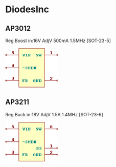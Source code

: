 # DiodesInc

## AP3012
Reg Boost in:16V AdjV 500mA 1.5MHz [SOT-23-5]

![AP3012__1__1](/images/DiodesInc__AP3012__1__1.png?raw=true) 

## AP3211
Reg Buck in:18V AdjV 1.5A 1.4MHz [SOT-23-6]

![AP3211__1__1](/images/DiodesInc__AP3211__1__1.png?raw=true) 

